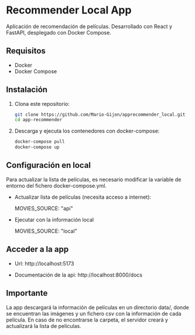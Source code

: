 
# Recommender Local App

Aplicación de recomendación de películas. Desarrollado con React y FastAPI, desplegado con Docker Compose.
## Requisitos
- Docker
- Docker Compose

## Instalación
1. Clona este repositorio:
   ```bash
   git clone https://github.com/Mario-Gijon/apprecommender_local.git
   cd app-recommender

2. Descarga y ejecuta los contenedores con docker-compose:
   ```bash
   docker-compose pull
   docker-compose up

## Configuración en local
Para actualizar la lista de películas, es necesario modificar la variable de entorno del fichero docker-compose.yml.

- Actualizar lista de películas (necesita acceso a internet):
   
   MOVIES_SOURCE: "api"

- Ejecutar con la información local
   
   MOVIES_SOURCE: "local"

## Acceder a  la app

- Url: http://localhost:5173

- Documentación de la api: http://localhost:8000/docs

## Importante
La app descargará la información de películas en un directorio data/, donde se encuentran las imágenes y un fichero csv con la información de cada película. En caso de no encontrarse la carpeta, el servidor creará y actualizará la lista de películas.

